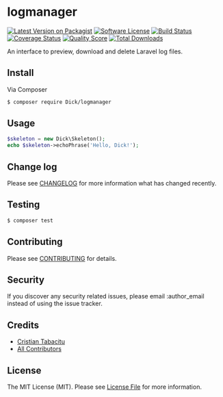 # logmanager

[![Latest Version on Packagist](https://img.shields.io/packagist/v/Dick/logmanager.svg?style=flat-square)](https://packagist.org/packages/Dick/logmanager)
[![Software License](https://img.shields.io/badge/license-MIT-brightgreen.svg?style=flat-square)](LICENSE.md)
[![Build Status](https://img.shields.io/travis/dick/logmanager/master.svg?style=flat-square)](https://travis-ci.org/dick/logmanager)
[![Coverage Status](https://img.shields.io/scrutinizer/coverage/g/dick/logmanager.svg?style=flat-square)](https://scrutinizer-ci.com/g/dick/logmanager/code-structure)
[![Quality Score](https://img.shields.io/scrutinizer/g/dick/logmanager.svg?style=flat-square)](https://scrutinizer-ci.com/g/dick/logmanager)
[![Total Downloads](https://img.shields.io/packagist/dt/Dick/logmanager.svg?style=flat-square)](https://packagist.org/packages/Dick/logmanager)

An interface to preview, download and delete Laravel log files.

## Install

Via Composer

``` bash
$ composer require Dick/logmanager
```

## Usage

``` php
$skeleton = new Dick\Skeleton();
echo $skeleton->echoPhrase('Hello, Dick!');
```

## Change log

Please see [CHANGELOG](CHANGELOG.md) for more information what has changed recently.

## Testing

``` bash
$ composer test
```

## Contributing

Please see [CONTRIBUTING](CONTRIBUTING.md) for details.

## Security

If you discover any security related issues, please email :author_email instead of using the issue tracker.

## Credits

- [Cristian Tabacitu](https://github.com/tabacitu)
- [All Contributors](../../contributors)

## License

The MIT License (MIT). Please see [License File](LICENSE.md) for more information.
